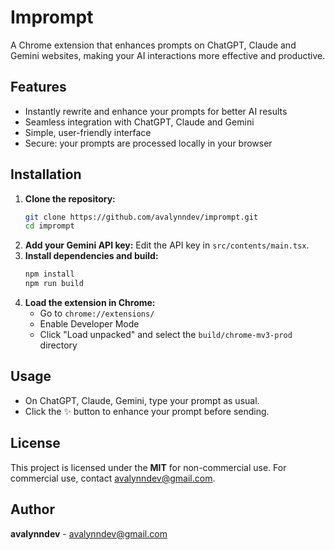 # Imprompt
A Chrome extension that enhances prompts on ChatGPT, Claude and Gemini websites, making your AI interactions more effective and productive.

## Features
- Instantly rewrite and enhance your prompts for better AI results
- Seamless integration with ChatGPT, Claude and Gemini
- Simple, user-friendly interface
- Secure: your prompts are processed locally in your browser


## Installation

1. **Clone the repository:**
   ```bash
   git clone https://github.com/avalynndev/imprompt.git
   cd imprompt
   ```
2. **Add your Gemini API key:**
   Edit the API key in `src/contents/main.tsx`.
3. **Install dependencies and build:**
   ```bash
   npm install
   npm run build
   ```
4. **Load the extension in Chrome:**
   - Go to `chrome://extensions/`
   - Enable Developer Mode
   - Click "Load unpacked" and select the `build/chrome-mv3-prod` directory


## Usage
- On ChatGPT, Claude, Gemini, type your prompt as usual.
- Click the ✨ button to enhance your prompt before sending.

## License
This project is licensed under the **MIT** for non-commercial use.
For commercial use, contact [avalynndev@gmail.com](mailto:avalynndev@gmail.com).

## Author
**avalynndev** - [avalynndev@gmail.com](mailto:avalynndev@gmail.com)
